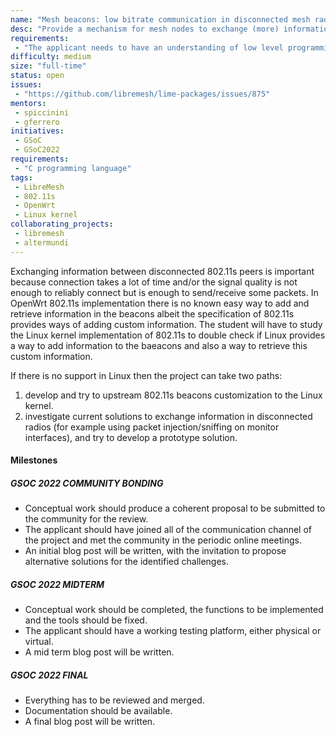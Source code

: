 ```yaml
---
name: "Mesh beacons: low bitrate communication in disconnected mesh radios"
desc: "Provide a mechanism for mesh nodes to exchange (more) information with their peers without the need to be associated (scanning only). This has many usefull use cases, from knowing the name of the node before connecting, to aiding antenna alignment with low quality signal, etc."
requirements:
 - "The applicant needs to have an understanding of low level programming."
difficulty: medium
size: "full-time"
status: open
issues:
 - "https://github.com/libremesh/lime-packages/issues/875"
mentors:
 - spiccinini
 - gferrero
initiatives:
 - GSoC
 - GSoC2022
requirements:
 - "C programming language"
tags:
 - LibreMesh
 - 802.11s
 - OpenWrt
 - Linux kernel
collaborating_projects:
 - libremesh
 - altermundi
---
```


Exchanging information between disconnected 802.11s peers is important because connection takes a lot of time and/or the signal quality is not enough to reliably connect but is enough to send/receive some packets.
In OpenWrt 802.11s implementation there is no known easy way to add and retrieve information in the beacons albeit the specification of 802.11s provides ways of adding custom information. 
The student will have to study the Linux kernel implementation of 802.11s to double check if Linux provides a way to add information to the baeacons and also a way to retrieve this custom information.

If there is no support in Linux then the project can take two paths:

1. develop and try to upstream 802.11s beacons customization to the Linux kernel.
2. investigate current solutions to exchange information in disconnected radios (for example using packet injection/sniffing on monitor interfaces), and try to develop a prototype solution.


#### Milestones

##### GSOC 2022 COMMUNITY BONDING

* Conceptual work should produce a coherent proposal to be submitted to the community for the review.
* The applicant should have joined all of the communication channel of the project and met the community in the periodic online meetings.
* An initial blog post will be written, with the invitation to propose alternative solutions for the identified challenges.

##### GSOC 2022 MIDTERM

* Conceptual work should be completed, the functions to be implemented and the tools should be fixed.
* The applicant should have a working testing platform, either physical or virtual.
* A mid term blog post will be written.

##### GSOC 2022 FINAL

* Everything has to be reviewed and merged.
* Documentation should be available.
* A final blog post will be written.
